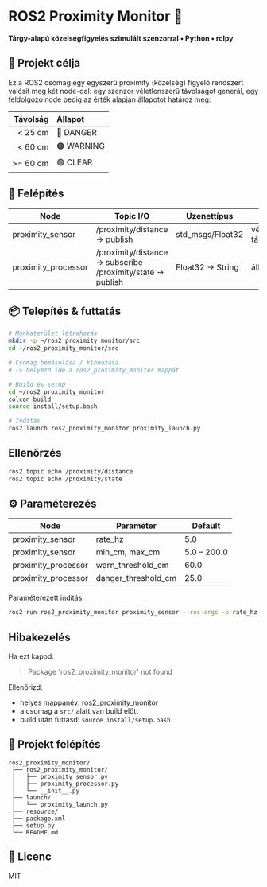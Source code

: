 # ROS2 Proximity Monitor 🚨

**Tárgy-alapú közelségfigyelés szimulált szenzorral • Python • rclpy**

## 🎯 Projekt célja
Ez a ROS2 csomag egy egyszerű proximity (közelség) figyelő rendszert valósít meg két node-dal:
egy szenzor véletlenszerű távolságot generál, egy feldolgozó node pedig az érték alapján állapotot határoz meg:

| Távolság | Állapot |
|---------:|:-------|
| < 25 cm | 🔴 DANGER |
| < 60 cm | 🟠 WARNING |
| >= 60 cm | 🟢 CLEAR |

## 🧩 Felépítés
| Node | Topic I/O | Üzenettípus | Leírás |
|------|-----------|-------------|--------|
| proximity_sensor | /proximity/distance → publish | std_msgs/Float32 | véletlenszerű távolság cm-ben |
| proximity_processor | /proximity/distance → subscribe<br>/proximity/state → publish | Float32 → String | állapotkategorizálás |

## 📦 Telepítés & futtatás

```bash
# Munkaterület létrehozás
mkdir -p ~/ros2_proximity_monitor/src
cd ~/ros2_proximity_monitor/src

# Csomag bemásolása / klónozása
# -> helyezd ide a ros2_proximity_monitor mappát

# Build és setup
cd ~/ros2_proximity_monitor
colcon build
source install/setup.bash

# Indítás
ros2 launch ros2_proximity_monitor proximity_launch.py
```

## Ellenőrzés
```bash
ros2 topic echo /proximity/distance
ros2 topic echo /proximity/state
```

## ⚙️ Paraméterezés

| Node | Paraméter | Default |
|------|-----------|---------|
| proximity_sensor | rate_hz | 5.0 |
| proximity_sensor | min_cm, max_cm | 5.0 – 200.0 |
| proximity_processor | warn_threshold_cm | 60.0 |
| proximity_processor | danger_threshold_cm | 25.0 |

Paraméterezett indítás:
```bash
ros2 run ros2_proximity_monitor proximity_sensor --ros-args -p rate_hz:=10
```

## Hibakezelés
Ha ezt kapod:
> Package 'ros2_proximity_monitor' not found

Ellenőrizd:
- helyes mappanév: ros2_proximity_monitor
- a csomag a `src/` alatt van build előtt
- build után futtasd: `source install/setup.bash`

## 📂 Projekt felépítés
```
ros2_proximity_monitor/
 ├── ros2_proximity_monitor/
 │   ├── proximity_sensor.py
 │   ├── proximity_processor.py
 │   └── __init__.py
 ├── launch/
 │   └── proximity_launch.py
 ├── resource/
 ├── package.xml
 ├── setup.py
 └── README.md
```

## 📜 Licenc
MIT
